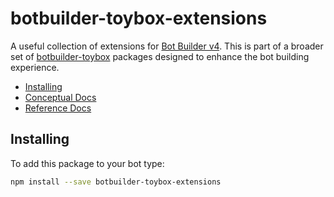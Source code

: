 # botbuilder-toybox-extensions
A useful collection of extensions for [Bot Builder v4](https://github.com/Microsoft/botbuilder-js).  This is part of a broader set of [botbuilder-toybox](https://github.com/Stevenic/botbuilder-toybox) packages designed to enhance the bot building experience. 

- [Installing](#installing)
- [Conceptual Docs](https://github.com/Stevenic/botbuilder-toybox/blob/master/docs/README.md)
- [Reference Docs](https://github.com/Stevenic/botbuilder-toybox/blob/master/docs/reference/README.md)

## Installing
To add this package to your bot type:

```bash
npm install --save botbuilder-toybox-extensions
```
